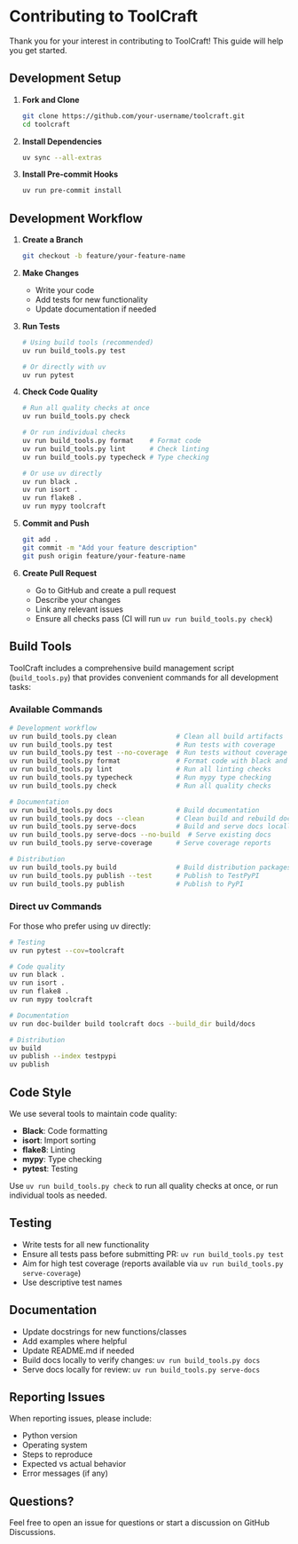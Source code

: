 # Contributing to ToolCraft

Thank you for your interest in contributing to ToolCraft! This guide will help you get started.

## Development Setup

1. **Fork and Clone**
   ```bash
   git clone https://github.com/your-username/toolcraft.git
   cd toolcraft
   ```

2. **Install Dependencies**
   ```bash
   uv sync --all-extras
   ```

3. **Install Pre-commit Hooks**
   ```bash
   uv run pre-commit install
   ```

## Development Workflow

1. **Create a Branch**
   ```bash
   git checkout -b feature/your-feature-name
   ```

2. **Make Changes**
   - Write your code
   - Add tests for new functionality
   - Update documentation if needed

3. **Run Tests**
   ```bash
   # Using build tools (recommended)
   uv run build_tools.py test
   
   # Or directly with uv
   uv run pytest
   ```

4. **Check Code Quality**
   ```bash
   # Run all quality checks at once
   uv run build_tools.py check
   
   # Or run individual checks
   uv run build_tools.py format    # Format code
   uv run build_tools.py lint      # Check linting
   uv run build_tools.py typecheck # Type checking
   
   # Or use uv directly
   uv run black .
   uv run isort .
   uv run flake8 .
   uv run mypy toolcraft
   ```

5. **Commit and Push**
   ```bash
   git add .
   git commit -m "Add your feature description"
   git push origin feature/your-feature-name
   ```

6. **Create Pull Request**
   - Go to GitHub and create a pull request
   - Describe your changes
   - Link any relevant issues
   - Ensure all checks pass (CI will run `uv run build_tools.py check`)

## Build Tools

ToolCraft includes a comprehensive build management script (`build_tools.py`) that provides convenient commands for all development tasks:

### Available Commands

```bash
# Development workflow
uv run build_tools.py clean               # Clean all build artifacts
uv run build_tools.py test                # Run tests with coverage
uv run build_tools.py test --no-coverage  # Run tests without coverage
uv run build_tools.py format              # Format code with black and isort
uv run build_tools.py lint                # Run all linting checks
uv run build_tools.py typecheck           # Run mypy type checking
uv run build_tools.py check               # Run all quality checks

# Documentation
uv run build_tools.py docs                # Build documentation
uv run build_tools.py docs --clean        # Clean build and rebuild docs
uv run build_tools.py serve-docs          # Build and serve docs locally
uv run build_tools.py serve-docs --no-build  # Serve existing docs
uv run build_tools.py serve-coverage      # Serve coverage reports

# Distribution
uv run build_tools.py build               # Build distribution packages
uv run build_tools.py publish --test      # Publish to TestPyPI
uv run build_tools.py publish             # Publish to PyPI
```

### Direct uv Commands

For those who prefer using uv directly:

```bash
# Testing
uv run pytest --cov=toolcraft

# Code quality
uv run black .
uv run isort .
uv run flake8 .
uv run mypy toolcraft

# Documentation
uv run doc-builder build toolcraft docs --build_dir build/docs

# Distribution
uv build
uv publish --index testpypi
uv publish
```

## Code Style

We use several tools to maintain code quality:

- **Black**: Code formatting
- **isort**: Import sorting  
- **flake8**: Linting
- **mypy**: Type checking
- **pytest**: Testing

Use `uv run build_tools.py check` to run all quality checks at once, or run individual tools as needed.

## Testing

- Write tests for all new functionality
- Ensure all tests pass before submitting PR: `uv run build_tools.py test`
- Aim for high test coverage (reports available via `uv run build_tools.py serve-coverage`)
- Use descriptive test names

## Documentation

- Update docstrings for new functions/classes
- Add examples where helpful
- Update README.md if needed
- Build docs locally to verify changes: `uv run build_tools.py docs`
- Serve docs locally for review: `uv run build_tools.py serve-docs`

## Reporting Issues

When reporting issues, please include:

- Python version
- Operating system
- Steps to reproduce
- Expected vs actual behavior
- Error messages (if any)

## Questions?

Feel free to open an issue for questions or start a discussion on GitHub Discussions.
